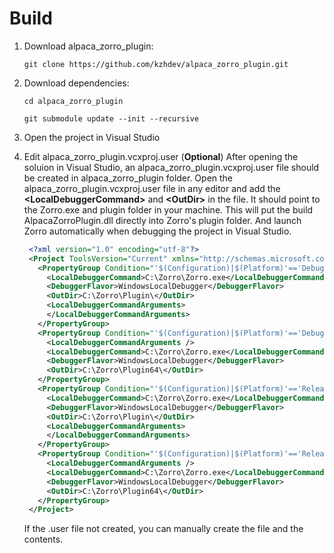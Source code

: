 # Build

1. Download alpaca_zorro_plugin:

   ```git clone https://github.com/kzhdev/alpaca_zorro_plugin.git```
1. Download dependencies:

   ```cd alpaca_zorro_plugin```

   ```git submodule update --init --recursive```
1. Open the project in Visual Studio
1. Edit alpaca_zorro_plugin.vcxproj.user (**Optional**)
   After opening the soluion in Visual Studio, an alpaca_zorro_plugin.vcxproj.user file should be created in alpaca_zorro_plugin folder. Open the alpaca_zorro_plugin.vcxproj.user file in any editor and add the **\<LocalDebuggerCommand>** and **\<OutDir>** in the file. It should point to the Zorro.exe and plugin folder in your machine. This will put the build AlpacaZorroPlugin.dll directly into Zorro's plugin folder. And launch Zorro automatically when debugging the project in Visual Studio.

   ``` XML
    <?xml version="1.0" encoding="utf-8"?>
    <Project ToolsVersion="Current" xmlns="http://schemas.microsoft.com/developer/msbuild/2003">
      <PropertyGroup Condition="'$(Configuration)|$(Platform)'=='Debug|Win32'">
        <LocalDebuggerCommand>C:\Zorro\Zorro.exe</LocalDebuggerCommand>
        <DebuggerFlavor>WindowsLocalDebugger</DebuggerFlavor>
        <OutDir>C:\Zorro\Plugin\</OutDir>
        <LocalDebuggerCommandArguments>
        </LocalDebuggerCommandArguments>
      </PropertyGroup>
      <PropertyGroup Condition="'$(Configuration)|$(Platform)'=='Debug|x64'">
        <LocalDebuggerCommandArguments />
        <LocalDebuggerCommand>C:\Zorro\Zorro.exe</LocalDebuggerCommand>
        <DebuggerFlavor>WindowsLocalDebugger</DebuggerFlavor>
	    <OutDir>C:\Zorro\Plugin64\</OutDir>
      </PropertyGroup>
      <PropertyGroup Condition="'$(Configuration)|$(Platform)'=='Release|Win32'">
        <LocalDebuggerCommand>C:\Zorro\Zorro.exe</LocalDebuggerCommand>
        <DebuggerFlavor>WindowsLocalDebugger</DebuggerFlavor>
        <OutDir>C:\Zorro\Plugin\</OutDir>
        <LocalDebuggerCommandArguments>
        </LocalDebuggerCommandArguments>
      </PropertyGroup>
      <PropertyGroup Condition="'$(Configuration)|$(Platform)'=='Release|x64'">
        <LocalDebuggerCommandArguments />
        <LocalDebuggerCommand>C:\Zorro\Zorro.exe</LocalDebuggerCommand>
        <DebuggerFlavor>WindowsLocalDebugger</DebuggerFlavor>
	    <OutDir>C:\Zorro\Plugin64\</OutDir>
      </PropertyGroup>
    </Project>
   ```

   If the .user file not created, you can manually create the file and the contents.

